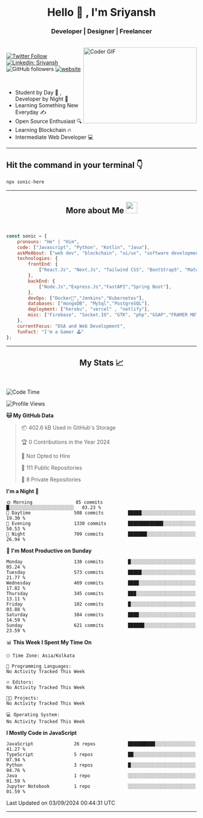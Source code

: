 
<h1 align="center">Hello  👋 , I'm Sriyansh</h1>
<h3 align="center">Developer | Designer | Freelancer </h3>
<br>
<img alt="Coder GIF" align="right" height=200 width=300 src="https://miro.medium.com/max/1360/0*7Q3yvSIv_t0ioJ-Z.gif" />

[![Twitter Follow](https://img.shields.io/twitter/follow/ShivamSriyansh?label=Follow)](https://twitter.com/intent/follow?screen_name=ShivamSriyansh)
[![Linkedin: Sriyansh](https://img.shields.io/badge/-Sriyansh-blue?style=flat-square&logo=Linkedin&logoColor=white&link=https://www.linkedin.com/in/sriyansh-shivam/)](https://www.linkedin.com/in/sriyansh-shivam/)
![GitHub followers](https://img.shields.io/github/followers/SoNiC-HeRE?label=Follow&style=social)
[![website](https://img.shields.io/badge/Website-46a2f1.svg?&style=flat-square&logo=Google-Chrome&logoColor=white&link=https://ss-portfolio.vercel.app/)](https://ss-portfolio.vercel.app/)

<br/>

- Student by Day 🌅 , Developer by Night 🌃
- Learning Something New Everyday ✍️
- Open Source Enthusiast 🔍
- Learning Blockchain 🔥
- Intermediate Web Developer 💻



<hr/>

## Hit the command in your terminal 👇
```bash
npx sonic-here
```

<hr/>
<h2 align="center">More about Me <img src="https://emojis.slackmojis.com/emojis/images/1531849430/4246/blob-sunglasses.gif?1531849430" width="30"/> </h3>
<br>

```javascript
const sonic = {
    pronouns: "He" | "Him",
    code: ["Javascript", "Python", "Kotlin", "Java"],
    askMeAbout: ["web dev", "blockchain", "ui/ux", "software development"],
    technologies: {
        frontEnd: {
            ["React.Js", "Next.Js", "Tailwind CSS", "BootStrap5", "MaterialUI","Vite"]
        },
        backEnd: {
            ["Node.Js","Express.Js","FastAPI","Spring Boot"],
        },
        devOps: ["Docker🐳","Jenkins","Kubernetes"],
        databases: ["mongoDB", "MySql","PostgreSQL"],
        deployment: ["heroku", "vercel" , "netlify"],
        misc: ["Firebase", "Socket.IO", "GTK", "php","GSAP","FRAMER MOTION","FIGMA"]
    },
    currentFocus: "DSA and Web Development",
    funFact: "I'm a Gamer 🕹️"
};
```
<hr/>

<h2 align="center"> My Stats 📈 </h2>
<br />

<!--START_SECTION:waka-->
![Code Time](http://img.shields.io/badge/Code%20Time-161%20hrs%2039%20mins-blue)

![Profile Views](http://img.shields.io/badge/Profile%20Views-58-blue)

**🐱 My GitHub Data** 

> 📦 402.6 kB Used in GitHub's Storage 
 > 
> 🏆 0 Contributions in the Year 2024
 > 
> 🚫 Not Opted to Hire
 > 
> 📜 111 Public Repositories 
 > 
> 🔑 8 Private Repositories 
 > 
**I'm a Night 🦉** 

```text
🌞 Morning                85 commits          █░░░░░░░░░░░░░░░░░░░░░░░░   03.23 % 
🌆 Daytime                508 commits         █████░░░░░░░░░░░░░░░░░░░░   19.30 % 
🌃 Evening                1330 commits        █████████████░░░░░░░░░░░░   50.53 % 
🌙 Night                  709 commits         ███████░░░░░░░░░░░░░░░░░░   26.94 % 
```
📅 **I'm Most Productive on Sunday** 

```text
Monday                   138 commits         █░░░░░░░░░░░░░░░░░░░░░░░░   05.24 % 
Tuesday                  573 commits         █████░░░░░░░░░░░░░░░░░░░░   21.77 % 
Wednesday                469 commits         ████░░░░░░░░░░░░░░░░░░░░░   17.82 % 
Thursday                 345 commits         ███░░░░░░░░░░░░░░░░░░░░░░   13.11 % 
Friday                   102 commits         █░░░░░░░░░░░░░░░░░░░░░░░░   03.88 % 
Saturday                 384 commits         ████░░░░░░░░░░░░░░░░░░░░░   14.59 % 
Sunday                   621 commits         ██████░░░░░░░░░░░░░░░░░░░   23.59 % 
```


📊 **This Week I Spent My Time On** 

```text
🕑︎ Time Zone: Asia/Kolkata

💬 Programming Languages: 
No Activity Tracked This Week

🔥 Editors: 
No Activity Tracked This Week

🐱‍💻 Projects: 
No Activity Tracked This Week

💻 Operating System: 
No Activity Tracked This Week
```

**I Mostly Code in JavaScript** 

```text
JavaScript               26 repos            ██████████░░░░░░░░░░░░░░░   41.27 % 
TypeScript               5 repos             ██░░░░░░░░░░░░░░░░░░░░░░░   07.94 % 
Python                   3 repos             █░░░░░░░░░░░░░░░░░░░░░░░░   04.76 % 
Java                     1 repo              ░░░░░░░░░░░░░░░░░░░░░░░░░   01.59 % 
Jupyter Notebook         1 repo              ░░░░░░░░░░░░░░░░░░░░░░░░░   01.59 % 
```




 Last Updated on 03/09/2024 00:44:31 UTC
<!--END_SECTION:waka-->
<hr />
